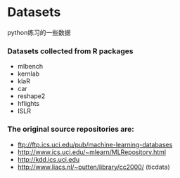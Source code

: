 # Datasets
python练习的一些数据
### Datasets collected from R packages
 - mlbench 
 - kernlab
 - klaR
 - car
 - reshape2
 - hflights
 - ISLR
 
### The original source repositories are:
 - ftp://ftp.ics.uci.edu/pub/machine-learning-databases
 - http://www.ics.uci.edu/~mlearn/MLRepository.html
 - http://kdd.ics.uci.edu
 - http://www.liacs.nl/~putten/library/cc2000/ (ticdata)

